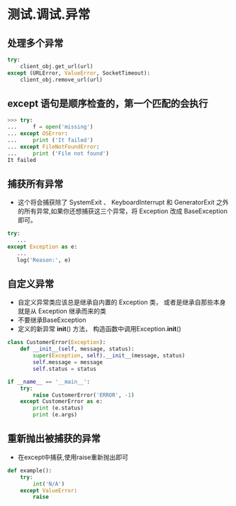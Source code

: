 # 测试.调试.异常

## 处理多个异常

```python
try:
    client_obj.get_url(url)
except (URLError, ValueError, SocketTimeout):
    client_obj.remove_url(url)
```
## except 语句是顺序检查的，第一个匹配的会执行

```python
>>> try:
...     f = open('missing')
... except OSError:
...     print ('It failed')
... except FileNotFoundError:
...     print ('File not found')
It failed
```

## 捕获所有异常
* 这个将会捕获除了 SystemExit 、 KeyboardInterrupt 和 GeneratorExit 之外的所有异常,如果你还想捕获这三个异常，将 Exception 改成 BaseException 即可。

```python
try:
   ...
except Exception as e:
   ...
   log('Reason:', e)
```
## 自定义异常
* 自定义异常类应该总是继承自内置的 Exception 类， 或者是继承自那些本身就是从 Exception 继承而来的类
* 不要继承BaseException
* 定义的新异常 __init__() 方法， 构造函数中调用Exception.__init__() 

```python
class CustomerError(Exception):
    def __init__(self, message, status):
        super(Exception, self).__init__(message, status)
        self.message = message
        self.status = status

if __name__ == '__main__':
    try:
        raise CustomerError('ERROR', -1)
    except CustomerError as e:
        print (e.status)
        print (e.args)
```

## 重新抛出被捕获的异常
* 在except中捕获,使用raise重新抛出即可

```python
def example():
    try:
        int('N/A')
    except ValueError:
        raise
```
